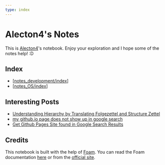 ```yaml
---
type: index
---
```


# Alecton4's Notes

This is [Alecton4](https://github.com/Alecton4)'s notebook. Enjoy your exploration and I hope some of the notes help! :D

## Index

- [[notes_development/index]]
- [[notes_OS/index]]

## Interesting Posts

- [Understanding Hierarchy by Translating Folgezettel and Structure Zettel](https://zettelkasten.de/posts/understanding-hierarchy-translating-folgezettel/)
- [my github.io page does not show up in google search](https://github.com/community/community/discussions/44421)
- [Get Github Pages Site found in Google Search Results](https://stackoverflow.com/questions/49073043/get-github-pages-site-found-in-google-search-results)

## Credits

This notebook is built with the help of [Foam](https://github.com/foambubble/foam). You can read the Foam documentation [here](docs-foam/getting-started.md) or from the [official site](https://foambubble.github.io/foam/).

[//begin]: # "Autogenerated link references for markdown compatibility"
[notes_development/index]: notes_development/index.md "Development Tips"
[notes_OS/index]: notes_OS/index.md "Operating System"
[//end]: # "Autogenerated link references"
